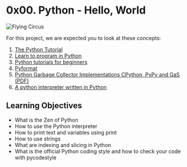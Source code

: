 # 0x00. Python - Hello, World

![Flying Circus](https://upload.wikimedia.org/wikipedia/en/c/cb/Flyingcircus_2.jpg)

For this project, we are expected you to look at these concepts:

1. [The Python Tutorial](https://docs.python.org/3.4/tutorial/index.html)
1. [Learn to program in Python](https://www.youtube.com/playlist?list=PLGLfVvz_LVvTn3cK5e6LjhgGiSeVlIRwt)
1. [Python tutorials for beginners](https://thepythonguru.com/)
1. [Pyformat](https://pyformat.info/)
1. [Python Garbage Collector Implementations
CPython, PyPy and GaS (PDF)](https://thp.io/2012/python-gc/python_gc_final_2012-01-22.pdf)
1. [A python interpreter written in Python](http://www.aosabook.org/en/500L/a-python-interpreter-written-in-python.html)

## Learning Objectives

* What is the Zen of Python
* How to use the Python interpreter
* How to print text and variables using print
* How to use strings
* What are indexing and slicing in Python
* What is the official Python coding style and how to check your code with pycodestyle